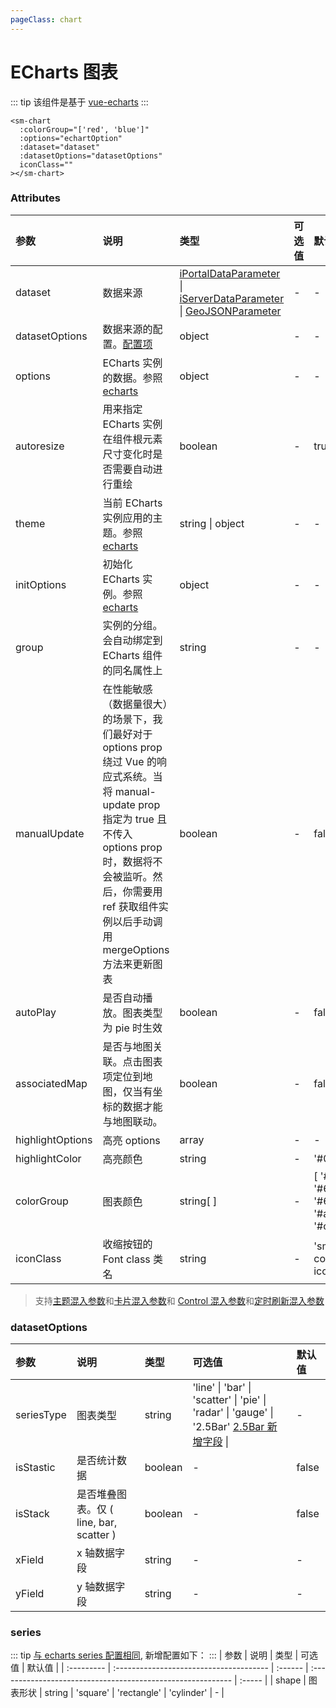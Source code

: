 ```yaml
---
pageClass: chart
---
```


# ECharts 图表

::: tip
该组件是基于 [vue-echarts](https://github.com/ecomfe/vue-echarts)
:::

<sm-iframe src="https://iclient.supermap.io/examples/component/components_chart_vue.html"></sm-iframe>

```vue
<sm-chart
  :colorGroup="['red', 'blue']"
  :options="echartOption"
  :dataset="dataset"
  :datasetOptions="datasetOptions"
  iconClass=""
></sm-chart>
```

### Attributes

| 参数             | 说明                                                                                                                                                                                                                                       | 类型                                                                                                                                                                                                                                                | 可选值 | 默认值                                                    |
| :--------------- | :----------------------------------------------------------------------------------------------------------------------------------------------------------------------------------------------------------------------------------------- | :-------------------------------------------------------------------------------------------------------------------------------------------------------------------------------------------------------------------------------------------------- | :----- | :-------------------------------------------------------- |
| dataset          | 数据来源                                                                                                                                                                                                                                   | [iPortalDataParameter](/zh/api/common-types/common-types.md#iportaldataparameter) \| [iServerDataParameter](/zh/api/common-types/common-types.md#iserverdataparameter) \| [GeoJSONParameter](/zh/api/common-types/common-types.md#geojsonparameter) | -      | -                                                         |
| datasetOptions   | 数据来源的配置。<a href="#datasetoptions">配置项</a>                                                                                                                                                                                       | object                                                                                                                                                                                                                                              | -      | -                                                         |
| options          | ECharts 实例的数据。参照[echarts](https://echarts.apache.org/zh/option.html)                                                                                                                                                               | object                                                                                                                                                                                                                                              | -      | -                                                         |
| autoresize       | 用来指定 ECharts 实例在组件根元素尺寸变化时是否需要自动进行重绘                                                                                                                                                                            | boolean                                                                                                                                                                                                                                             | -      | true                                                      |
| theme            | 当前 ECharts 实例应用的主题。参照[echarts](https://echarts.apache.org/zh/api.html#echarts.init)                                                                                                                                            | string \| object                                                                                                                                                                                                                                    | -      | -                                                         |
| initOptions      | 初始化 ECharts 实例。参照[echarts](https://echarts.apache.org/zh/api.html#echarts.init)                                                                                                                                                    | object                                                                                                                                                                                                                                              | -      | -                                                         |
| group            | 实例的分组。会自动绑定到 ECharts 组件的同名属性上                                                                                                                                                                                          | string                                                                                                                                                                                                                                              | -      | -                                                         |
| manualUpdate     | 在性能敏感（数据量很大）的场景下，我们最好对于 options prop 绕过 Vue 的响应式系统。当将 manual-update prop 指定为 true 且不传入 options prop 时，数据将不会被监听。然后，你需要用 ref 获取组件实例以后手动调用 mergeOptions 方法来更新图表 | boolean                                                                                                                                                                                                                                             | -      | false                                                     |
| autoPlay         | 是否自动播放。图表类型为 pie 时生效                                                                                                                                                                                                        | boolean                                                                                                                                                                                                                                             | -      | false                                                     |
| associatedMap    | 是否与地图关联。点击图表项定位到地图，仅当有坐标的数据才能与地图联动。                                                                                                                                                                     | boolean                                                                                                                                                                                                                                             | -      | false                                                     |
| highlightOptions | 高亮 options                                                                                                                                                                                                                               | array                                                                                                                                                                                                                                               | -      | -                                                         |
| highlightColor   | 高亮颜色                                                                                                                                                                                                                                   | string                                                                                                                                                                                                                                              | -      | '#01ffff'                                                 |
| colorGroup       | 图表颜色                                                                                                                                                                                                                                   | string[ ]                                                                                                                                                                                                                                           | -      | [ '#3fb1e3', '#6be6c1', '#626c91', '#a0a7e6', '#c4ebad' ] |
| iconClass        | 收缩按钮的 Font class 类名                                                                                                                                                                                                                 | string                                                                                                                                                                                                                                              | -      | 'sm-components-icon-chart'                                |

> 支持[主题混入参数](/zh/api/mixin/mixin.md#theme)和[卡片混入参数](/zh/api/mixin/mixin.md#collapsedcard)和 [Control 混入参数](/zh/api/mixin/mixin.md#control)和[定时刷新混入参数](/zh/api/mixin/mixin.md#timer)

### datasetOptions

| 参数       | 说明                                    | 类型    | 可选值                                                                                                           | 默认值 |
| :--------- | :-------------------------------------- | :------ | :--------------------------------------------------------------------------------------------------------------- | :----- |
| seriesType | 图表类型                                | string  | 'line' \| 'bar' \| 'scatter' \| 'pie' \| 'radar' \| 'gauge' \| '2.5Bar' <a href="#series">2.5Bar 新增字段</a> \| | -      |
| isStastic  | 是否统计数据                            | boolean | -                                                                                                                | false  |
| isStack    | 是否堆叠图表。仅 ( line, bar, scatter ) | boolean | -                                                                                                                | false  |
| xField     | x 轴数据字段                            | string  | -                                                                                                                | -      |
| yField     | y 轴数据字段                            | string  | -                                                                                                                | -      |

### series

::: tip
[与 echarts series 配置相同](https://github.com/ecomfe/vue-echarts), 新增配置如下：
:::
| 参数 | 说明 | 类型 | 可选值 | 默认值 |
| :--------- | :-------------------------------------- | :------ | :---------------------------------------------------------- | :----- |
| shape | 图表形状 | string | 'square' \| 'rectangle' \| 'cylinder' | - |
